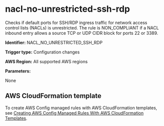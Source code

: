 # nacl\-no\-unrestricted\-ssh\-rdp<a name="nacl-no-unrestricted-ssh-rdp"></a>

Checks if default ports for SSH/RDP ingress traffic for network access control lists \(NACLs\) is unrestricted\. The rule is NON\_COMPLIANT if a NACL inbound entry allows a source TCP or UDP CIDR block for ports 22 or 3389\. 

**Identifier:** NACL\_NO\_UNRESTRICTED\_SSH\_RDP

**Trigger type:** Configuration changes

**AWS Region:** All supported AWS regions

**Parameters:**

None  

## AWS CloudFormation template<a name="w76aac11c31c17b7d343c15"></a>

To create AWS Config managed rules with AWS CloudFormation templates, see [Creating AWS Config Managed Rules With AWS CloudFormation Templates](aws-config-managed-rules-cloudformation-templates.md)\.